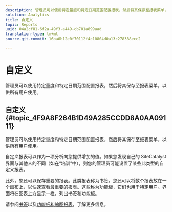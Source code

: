 ```yaml
---
description: 管理员可以使用特定量度和特定日期范围配置报表，然后将其保存至报表菜单，以供所有用户使用。
solution: Analytics
title: 自定义
topic: Reports
uuid: 04a2cf81-6f2a-49f3-a449-cb701a899aad
translation-type: tm+mt
source-git-commit: 16ba0b12e0f70112f4c10804d0a13c278388ecc2

---
```



# 自定义

管理员可以使用特定量度和特定日期范围配置报表，然后将其保存至报表菜单，以供所有用户使用。

## 自定义 {#topic_4F9A8F264B1D49A285CCDD8A0AA09111}

管理员可以使用特定量度和特定日期范围配置报表，然后将其保存至报表菜单，以供所有用户使用。

自定义报表可以作为一项分析向您提供增加的值。如果您发现自己的 SiteCatalyst 界面与其他人的不同（如在“培训”中），则您的管理员可能设置了某些此类型的自定义报表。

此外，您还可以保存重要的报表。此类报表称为书签。您还可以将数个报表放在一个画布上，以快速查看最重要的报表。这些称为功能板，它们也用于特定用户。界面将在图表上方显示一栏，列出书签和功能板。

请参阅[书签](https://marketing.adobe.com/resources/help/en_US/sc/user/c_bookmarks.html)以及[功能板和缩图报表](https://marketing.adobe.com/resources/help/en_US/sc/user/c_dashboard.html)，了解更多信息。
